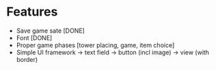 # Features

* Save game sate [DONE]
* Font [DONE]
* Proper game phases [tower placing, game, item choice]
* Simple UI framework
-> text field
-> button (incl image)
-> view (with border)
